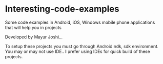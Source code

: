 Interesting-code-examples
=========================

Some code examples in Android, iOS, Windows mobile phone applications that will help you in projects

Developed by Mayur Joshi...

To setup these projects you must go through Android ndk, sdk environment.
You may or may not use IDE..
I prefer using IDEs for quick build of these projects.
